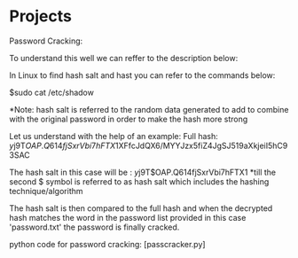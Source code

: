 # Projects
Password Cracking:

To understand this well we can reffer to the description below:

In Linux to find hash salt and hast you can refer to the commands below:

$sudo cat /etc/shadow

*Note: hash salt is referred to the random data generated to add to combine with the original password in order to make the hash more strong

Let us understand with the help of an example:
Full hash: $y$j9T$OAP.Q614fjSxrVbi7hFTX1$XFfcJdQX6/MYYJzx5fiZ4JgSJ519aXkjeiI5hC93SAC

The hash salt in this case will be : $y$j9T$OAP.Q614fjSxrVbi7hFTX1
*till the second $ symbol is referred to as hash salt which includes the hashing technique/algorithm

The hash salt is then compared to the full hash and when the decrypted hash matches the word in the password list provided in this case 'password.txt' the password is finally cracked.

python code for password cracking: [passcracker.py]
